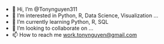 - 👋 Hi, I’m @Tonynguyen311
- 👀 I’m interested in Python, R, Data Science, Visualization ...
- 🌱 I’m currently learning Python, R, SQL
- 💞️ I’m looking to collaborate on ...
- 📫 How to reach me work.tonynguyen@gmail.com

<!---
Tonynguyen311/Tonynguyen311 is a ✨ special ✨ repository because its `README.md` (this file) appears on your GitHub profile.
You can click the Preview link to take a look at your changes.
--->
